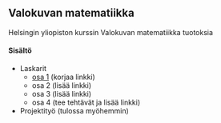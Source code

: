 ## Valokuvan matematiikka

Helsingin yliopiston kurssin Valokuvan matematiikka tuotoksia

#### Sisältö

* Laskarit
  * [osa 1](https://github.com/ellikiiski/MATLAB-dump/tree/main/2023%20Valokuvan%20matematiikka/Laskarit%20osa%201) (korjaa linkki)
  * osa 2 (lisää linkki)
  * osa 3 (lisää linkki)
  * osa 4 (tee tehtävät ja lisää linkki)
* Projektityö (tulossa myöhemmin)
